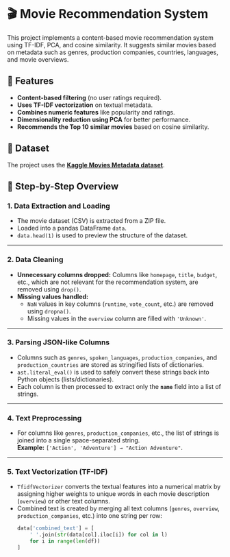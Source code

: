 # 🎬 Movie Recommendation System
This project implements a content-based movie recommendation system using TF-IDF, PCA, and cosine similarity. It suggests similar movies based on metadata such as genres, production companies, countries, languages, and movie overviews.


## 📌 Features

- **Content-based filtering** (no user ratings required).
- **Uses TF-IDF vectorization** on textual metadata.
- **Combines numeric features** like popularity and ratings.
- **Dimensionality reduction using PCA** for better performance.
- **Recommends the Top 10 similar movies** based on cosine similarity.

## 📂 Dataset

The project uses the **[Kaggle Movies Metadata dataset](https://www.kaggle.com/datasets/rounakbanik/the-movies-dataset)**.

## 📜 Step-by-Step Overview

### **1. Data Extraction and Loading**
- The movie dataset (CSV) is extracted from a ZIP file.
- Loaded into a pandas DataFrame `data`.
- `data.head(1)` is used to preview the structure of the dataset.

---

### **2. Data Cleaning**
- **Unnecessary columns dropped:** Columns like `homepage`, `title`, `budget`, etc., which are not relevant for the recommendation system, are removed using `drop()`.
- **Missing values handled:**
  - `NaN` values in key columns (`runtime`, `vote_count`, etc.) are removed using `dropna()`.
  - Missing values in the `overview` column are filled with `'Unknown'`.

---

### **3. Parsing JSON-like Columns**
- Columns such as `genres`, `spoken_languages`, `production_companies`, and `production_countries` are stored as stringified lists of dictionaries.
- `ast.literal_eval()` is used to safely convert these strings back into Python objects (lists/dictionaries).
- Each column is then processed to extract only the **`name`** field into a list of strings.

---

### **4. Text Preprocessing**
- For columns like `genres`, `production_companies`, etc., the list of strings is joined into a single space-separated string.  
  **Example:** `['Action', 'Adventure'] → "Action Adventure"`.

---

### **5. Text Vectorization (TF-IDF)**
- `TfidfVectorizer` converts the textual features into a numerical matrix by assigning higher weights to unique words in each movie description (`overview`) or other text columns.
- Combined text is created by merging all text columns (`genres`, `overview`, `production_companies`, etc.) into one string per row:
  ```python
  data['combined_text'] = [
      ' '.join(str(data[col].iloc[i]) for col in l) 
      for i in range(len(df))
  ]

